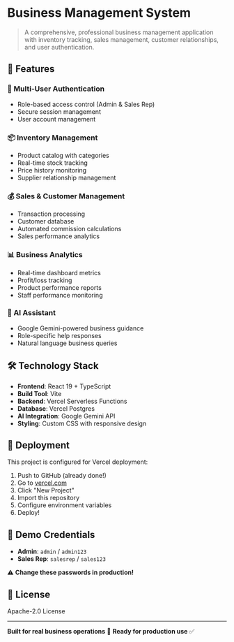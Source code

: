 # Business Management System

> A comprehensive, professional business management application with inventory tracking, sales management, customer relationships, and user authentication.

## 🚀 Features

### 🔐 Multi-User Authentication
- Role-based access control (Admin & Sales Rep)
- Secure session management
- User account management

### 📦 Inventory Management
- Product catalog with categories
- Real-time stock tracking
- Price history monitoring
- Supplier relationship management

### 💰 Sales & Customer Management
- Transaction processing
- Customer database
- Automated commission calculations
- Sales performance analytics

### 📊 Business Analytics
- Real-time dashboard metrics
- Profit/loss tracking
- Product performance reports
- Staff performance monitoring

### 🤖 AI Assistant
- Google Gemini-powered business guidance
- Role-specific help responses
- Natural language business queries

## 🛠️ Technology Stack

- **Frontend**: React 19 + TypeScript
- **Build Tool**: Vite
- **Backend**: Vercel Serverless Functions
- **Database**: Vercel Postgres
- **AI Integration**: Google Gemini API
- **Styling**: Custom CSS with responsive design

## 🚀 Deployment

This project is configured for Vercel deployment:

1. Push to GitHub (already done!)
2. Go to [vercel.com](https://vercel.com)
3. Click "New Project"
4. Import this repository
5. Configure environment variables
6. Deploy!

## 🔐 Demo Credentials

- **Admin**: `admin` / `admin123`
- **Sales Rep**: `salesrep` / `sales123`

⚠️ **Change these passwords in production!**

## 📄 License

Apache-2.0 License

---

**Built for real business operations** 🏢 **Ready for production use** ✅
